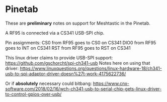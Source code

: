 # Pinetab

These are **preliminary** notes on support for Meshtastic in the Pinetab.

A RF95 is connected via a CS341 USB-SPI chip.

Pin assignments:
CS0 from RF95 goes to CS0 on CS341
DIO0 from RF95 goes to INT on CS341
RST from RF95 goes to RST on CS341

This linux driver claims to provide USB-SPI support: https://github.com/gschorcht/spi-ch341-usb
Notes here on using that driver: https://www.linuxquestions.org/questions/linux-hardware-18/ch341-usb-to-spi-adaptor-driver-doesn%27t-work-4175622736/

Or if **absolutely** necessary could bitbang: https://www.cnx-software.com/2018/02/16/wch-ch341-usb-to-serial-chip-gets-linux-driver-to-control-gpios-over-usb/
